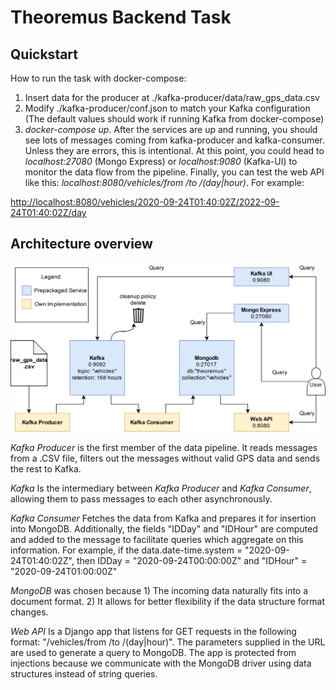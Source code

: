 
# Theoremus Backend Task

## Quickstart

How to run the task with docker-compose:

1. Insert data for the producer at ./kafka-producer/data/raw_gps_data.csv
2. Modify ./kafka-producer/conf.json to match your Kafka configuration (The default values should work if running Kafka from docker-compose)
3. _docker-compose up_. After the services are up and running, you should see lots of messages coming from kafka-producer and kafka-consumer. Unless they are errors, this is intentional. At this point, you could head to _localhost:27080_ (Mongo Express) or _localhost:9080_ (Kafka-UI) to monitor the data flow from the pipeline. Finally, you can test the web API like this: _localhost:8080/vehicles/from <rfc3339 time>/to <rfc3339 time>/(day|hour)_. For example:

[http://localhost:8080/vehicles/2020-09-24T01:40:02Z/2022-09-24T01:40:02Z/day](http://localhost:8080/vehicles/2020-09-24T01:40:02Z/2022-09-24T01:40:02Z/day)

## Architecture overview
![Architecture detailed](architecture_detailed.png)


_Kafka Producer_ is the first member of the data pipeline. It reads messages from a .CSV file, filters out the messages without valid GPS data and sends the rest to Kafka.

_Kafka_ Is the intermediary between _Kafka Producer_ and _Kafka Consumer_, allowing them to pass messages to each other asynchronously.

_Kafka Consumer_ Fetches the data from Kafka and prepares it for insertion into MongoDB. Additionally, the fields "IDDay" and "IDHour" are computed and added to the message to facilitate queries which aggregate on this information. For example, if the data.date-time.system = "2020-09-24T01:40:02Z", then IDDay = "2020-09-24T00:00:00Z" and "IDHour" = "2020-09-24T01:00:00Z"

_MongoDB_ was chosen because 1) The incoming data naturally fits into a document format. 2) It allows for better flexibility if the data structure format changes.

_Web API_ Is a Django app that listens for GET requests in the following format: "/vehicles/from <rfc3339 time>/to <rfc3339 time>/(day|hour)". The parameters supplied in the URL are used to generate a query to MongoDB. The app is protected from injections because we communicate with the MongoDB driver using data structures instead of string queries.

